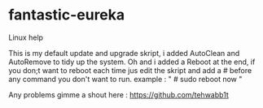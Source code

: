 # fantastic-eureka
Linux help

This is my default update and upgrade skript, i added AutoClean and AutoRemove to tidy up the system.
Oh and i added a Reboot at the end, if you don;t want to reboot each time jus edit the skript and add
a # before any command you don't want to run.
example : 
" # sudo reboot now "


Any problems gimme a shout here : https://github.com/tehwabb1t
